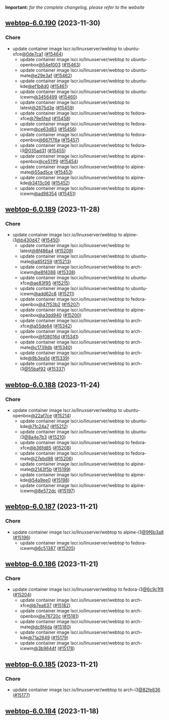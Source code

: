 **Important:**
*for the complete changelog, please refer to the website*




## [webtop-6.0.190](https://github.com/truecharts/charts/compare/webtop-6.0.189...webtop-6.0.190) (2023-11-30)

### Chore

- update container image lscr.io/linuxserver/webtop to ubuntu-xfce[@0de7ca1](https://github.com/0de7ca1) ([#15464](https://github.com/truecharts/charts/issues/15464))
  - update container image lscr.io/linuxserver/webtop to ubuntu-openbox[@54ef003](https://github.com/54ef003) ([#15463](https://github.com/truecharts/charts/issues/15463))
  - update container image lscr.io/linuxserver/webtop to ubuntu-mate[@e29e3af](https://github.com/e29e3af) ([#15462](https://github.com/truecharts/charts/issues/15462))
  - update container image lscr.io/linuxserver/webtop to ubuntu-kde[@ef1b8d0](https://github.com/ef1b8d0) ([#15461](https://github.com/truecharts/charts/issues/15461))
  - update container image lscr.io/linuxserver/webtop to ubuntu-icewm[@3456499](https://github.com/3456499) ([#15460](https://github.com/truecharts/charts/issues/15460))
  - update container image lscr.io/linuxserver/webtop to latest[@2675d3e](https://github.com/2675d3e) ([#15459](https://github.com/truecharts/charts/issues/15459))
  - update container image lscr.io/linuxserver/webtop to fedora-xfce[@79e5fed](https://github.com/79e5fed) ([#15458](https://github.com/truecharts/charts/issues/15458))
  - update container image lscr.io/linuxserver/webtop to fedora-icewm[@ce63d83](https://github.com/ce63d83) ([#15456](https://github.com/truecharts/charts/issues/15456))
  - update container image lscr.io/linuxserver/webtop to fedora-openbox[@667f76a](https://github.com/667f76a) ([#15457](https://github.com/truecharts/charts/issues/15457))
  - update container image lscr.io/linuxserver/webtop to fedora-i3[@035ad31](https://github.com/035ad31) ([#15455](https://github.com/truecharts/charts/issues/15455))
  - update container image lscr.io/linuxserver/webtop to alpine-openbox[@ce511f9](https://github.com/ce511f9) ([#15454](https://github.com/truecharts/charts/issues/15454))
  - update container image lscr.io/linuxserver/webtop to alpine-mate[@55ad5ce](https://github.com/55ad5ce) ([#15453](https://github.com/truecharts/charts/issues/15453))
  - update container image lscr.io/linuxserver/webtop to alpine-kde[@3413c06](https://github.com/3413c06) ([#15452](https://github.com/truecharts/charts/issues/15452))
  - update container image lscr.io/linuxserver/webtop to alpine-icewm[@ad98354](https://github.com/ad98354) ([#15451](https://github.com/truecharts/charts/issues/15451))
  
  


## [webtop-6.0.189](https://github.com/truecharts/charts/compare/webtop-6.0.188...webtop-6.0.189) (2023-11-28)

### Chore

- update container image lscr.io/linuxserver/webtop to alpine-i3[@b430d47](https://github.com/b430d47) ([#15450](https://github.com/truecharts/charts/issues/15450))
  - update container image lscr.io/linuxserver/webtop to latest[@8f486a4](https://github.com/8f486a4) ([#15209](https://github.com/truecharts/charts/issues/15209))
  - update container image lscr.io/linuxserver/webtop to ubuntu-mate[@a85f259](https://github.com/a85f259) ([#15213](https://github.com/truecharts/charts/issues/15213))
  - update container image lscr.io/linuxserver/webtop to arch-icewm[@e8f4088](https://github.com/e8f4088) ([#15338](https://github.com/truecharts/charts/issues/15338))
  - update container image lscr.io/linuxserver/webtop to ubuntu-xfce[@ae83f95](https://github.com/ae83f95) ([#15215](https://github.com/truecharts/charts/issues/15215))
  - update container image lscr.io/linuxserver/webtop to ubuntu-icewm[@add62c8](https://github.com/add62c8) ([#15211](https://github.com/truecharts/charts/issues/15211))
  - update container image lscr.io/linuxserver/webtop to fedora-openbox[@47f53b2](https://github.com/47f53b2) ([#15207](https://github.com/truecharts/charts/issues/15207))
  - update container image lscr.io/linuxserver/webtop to alpine-openbox[@a3dd940](https://github.com/a3dd940) ([#15200](https://github.com/truecharts/charts/issues/15200))
  - update container image lscr.io/linuxserver/webtop to arch-xfce[@a55de64](https://github.com/a55de64) ([#15342](https://github.com/truecharts/charts/issues/15342))
  - update container image lscr.io/linuxserver/webtop to arch-openbox[@f08016d](https://github.com/f08016d) ([#15341](https://github.com/truecharts/charts/issues/15341))
  - update container image lscr.io/linuxserver/webtop to arch-mate[@c1739db](https://github.com/c1739db) ([#15340](https://github.com/truecharts/charts/issues/15340))
  - update container image lscr.io/linuxserver/webtop to arch-kde[@9b3ea1d](https://github.com/9b3ea1d) ([#15339](https://github.com/truecharts/charts/issues/15339))
  - update container image lscr.io/linuxserver/webtop to arch-i3[@55baf92](https://github.com/55baf92) ([#15337](https://github.com/truecharts/charts/issues/15337))
  
  


## [webtop-6.0.188](https://github.com/truecharts/charts/compare/webtop-6.0.187...webtop-6.0.188) (2023-11-24)

### Chore

- update container image lscr.io/linuxserver/webtop to ubuntu-openbox[@22af7ce](https://github.com/22af7ce) ([#15214](https://github.com/truecharts/charts/issues/15214))
  - update container image lscr.io/linuxserver/webtop to ubuntu-kde[@7fc24a7](https://github.com/7fc24a7) ([#15212](https://github.com/truecharts/charts/issues/15212))
  - update container image lscr.io/linuxserver/webtop to ubuntu-i3[@8a4e7b3](https://github.com/8a4e7b3) ([#15210](https://github.com/truecharts/charts/issues/15210))
  - update container image lscr.io/linuxserver/webtop to fedora-xfce[@b36fd85](https://github.com/b36fd85) ([#15208](https://github.com/truecharts/charts/issues/15208))
  - update container image lscr.io/linuxserver/webtop to fedora-mate[@27ebd98](https://github.com/27ebd98) ([#15206](https://github.com/truecharts/charts/issues/15206))
  - update container image lscr.io/linuxserver/webtop to alpine-mate[@2143f5b](https://github.com/2143f5b) ([#15199](https://github.com/truecharts/charts/issues/15199))
  - update container image lscr.io/linuxserver/webtop to alpine-kde[@54a9ee0](https://github.com/54a9ee0) ([#15198](https://github.com/truecharts/charts/issues/15198))
  - update container image lscr.io/linuxserver/webtop to alpine-icewm[@8e572dc](https://github.com/8e572dc) ([#15197](https://github.com/truecharts/charts/issues/15197))
  
  


## [webtop-6.0.187](https://github.com/truecharts/charts/compare/webtop-6.0.186...webtop-6.0.187) (2023-11-21)

### Chore

- update container image lscr.io/linuxserver/webtop to alpine-i3[@9f6b3a8](https://github.com/9f6b3a8) ([#15196](https://github.com/truecharts/charts/issues/15196))
  - update container image lscr.io/linuxserver/webtop to fedora-icewm[@6c51387](https://github.com/6c51387) ([#15205](https://github.com/truecharts/charts/issues/15205))
  
  


## [webtop-6.0.186](https://github.com/truecharts/charts/compare/webtop-6.0.185...webtop-6.0.186) (2023-11-21)

### Chore

- update container image lscr.io/linuxserver/webtop to fedora-i3[@6c9c1f8](https://github.com/6c9c1f8) ([#15204](https://github.com/truecharts/charts/issues/15204))
  - update container image lscr.io/linuxserver/webtop to arch-xfce[@b7ea637](https://github.com/b7ea637) ([#15182](https://github.com/truecharts/charts/issues/15182))
  - update container image lscr.io/linuxserver/webtop to arch-openbox[@e76720c](https://github.com/e76720c) ([#15181](https://github.com/truecharts/charts/issues/15181))
  - update container image lscr.io/linuxserver/webtop to arch-mate[@dc8f4da](https://github.com/dc8f4da) ([#15180](https://github.com/truecharts/charts/issues/15180))
  - update container image lscr.io/linuxserver/webtop to arch-kde[@71a2649](https://github.com/71a2649) ([#15179](https://github.com/truecharts/charts/issues/15179))
  - update container image lscr.io/linuxserver/webtop to arch-icewm[@3b9644f](https://github.com/3b9644f) ([#15178](https://github.com/truecharts/charts/issues/15178))
  
  


## [webtop-6.0.185](https://github.com/truecharts/charts/compare/webtop-6.0.184...webtop-6.0.185) (2023-11-21)

### Chore

- update container image lscr.io/linuxserver/webtop to arch-i3[@82fe836](https://github.com/82fe836) ([#15177](https://github.com/truecharts/charts/issues/15177))
  
  


## [webtop-6.0.184](https://github.com/truecharts/charts/compare/webtop-6.0.183...webtop-6.0.184) (2023-11-18)
